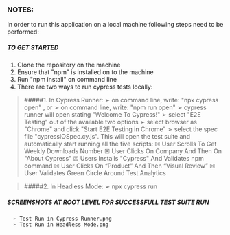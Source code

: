 ### NOTES:

In order to run this application on a local machine following steps need to be performed:


##### TO GET STARTED

1. Clone the repository on the machine
2. Ensure that "npm" is installed on to the machine 
3. Run "npm install" on command line
4. There are two ways to run cypress tests locally:
  > #####1. In Cypress Runner:
    ➢  on command line, write: "npx cypress open" , or
    ➢  on command line, write: "npm run open"
    ➢  cypress runner will open stating "Welcome To Cypress!"
    ➢  select "E2E Testing" out of the available two options
    ➢  select browser as "Chrome" and click "Start E2E Testing in Chrome"
    ➢  select the spec file "cypressIOSpec.cy.js". This will open the test suite and automatically start running all the five scripts:
       ☒ User Scrolls To Get Weekly Downloads Number 
       ☒ User Clicks On Company And Then On "About Cypress"
       ☒ Users Installs "Cypress" And Validates npm command
       ☒ User Clicks On “Product” And Then “Visual Review”
       ☒ User Validates Green Circle Around Test Analytics

  > #####2. In Headless Mode:
    ➢  npx cypress run   
    
##### SCREENSHOTS AT ROOT LEVEL FOR SUCCESSFULL TEST SUITE RUN  
      ➢ Test Run in Cypress Runner.png
      ➢ Test Run in Headless Mode.png 
